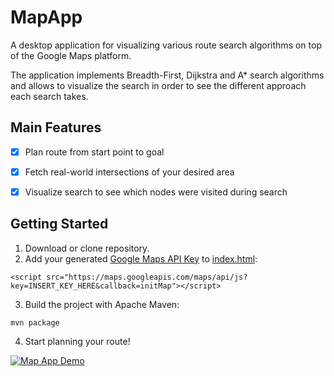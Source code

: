 # MapApp

A desktop application for visualizing various route search algorithms on top of the Google Maps platform.

The application implements Breadth-First, Dijkstra and A* search algorithms and allows to visualize the search in order to see the different approach each search takes.




## Main Features

- [x] Plan route from start point to goal
- [x] Fetch real-world intersections of your desired area
- [x] Visualize search to see which nodes were visited during search




## Getting Started

1. Download or clone repository.
2. Add your generated [Google Maps API Key](https://developers.google.com/maps/documentation/javascript/get-api-key) to [index.html](./blob/master/src/html/index.html):
```
<script src="https://maps.googleapis.com/maps/api/js?key=INSERT_KEY_HERE&callback=initMap"></script>
```
3. Build the project with Apache Maven:
```
mvn package
```
4. Start planning your route!

[![Map App Demo](../master/extra/demo%20screenshot.png "Map App Demo")](https://www.youtube.com/watch?v=b0jn0Q3SCyw) 

